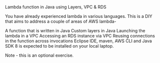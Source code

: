 Lambda function in Java using Layers, VPC & RDS

You have already experienced lambda in various languages. This is a DIY that aims to address a couple of areas of AWS lambda-

A function that is written in Java
Custom layers in Java
Launching the lambda in a VPC
Accessing an RDS instance via VPC
Reusing connections in the function across invocations
Eclipse IDE, maven, AWS CLI and Java SDK 8 is expected to be installed on your local laptop.

Note - this is an optional exercise.